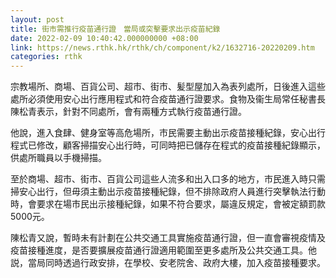```yaml
---
layout: post
title: 街市需推行疫苗通行證　當局或突擊要求出示疫苗紀錄
date: 2022-02-09 10:40:42.000000000 +08:00
link: https://news.rthk.hk/rthk/ch/component/k2/1632716-20220209.htm
categories: rthk
---
```


宗教場所、商場、百貨公司、超市、街市、髪型屋加入為表列處所，日後進入這些處所必須使用安心出行應用程式和符合疫苗通行證要求。食物及衞生局常任秘書長陳松青表示，針對不同處所，會有兩種方式執行疫苗通行證。

他說，進入食肆、健身室等高危場所，市民需要主動出示疫苗接種紀錄，安心出行程式已修改，顧客掃描安心出行時，可同時把已儲存在程式的疫苗接種紀錄顯示，供處所職員以手機掃描。

至於商場、超市、街市、百貨公司這些人流多和出入口多的地方，市民進入時只需掃安心出行，但毋須主動出示疫苗接種紀錄，但不排除政府人員進行突擊執法行動時，會要求在場市民出示接種紀錄，如果不符合要求，屬違反規定，會被定額罰款5000元。

陳松青又說，暫時未有計劃在公共交通工具實施疫苗通行證，但一直會審視疫情及疫苗接種進度，是否要擴展疫苗通行證適用範圍至更多處所及公共交通工具。他説，當局同時透過行政安排，在學校、安老院舍、政府大樓，加入疫苗接種要求。
